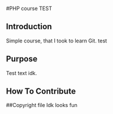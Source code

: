 #PHP course
TEST

## Introduction
Simple course, that I took to learn Git.
test
## Purpose
Test text idk.

## How To Contribute

##Copyright file
Idk looks fun
